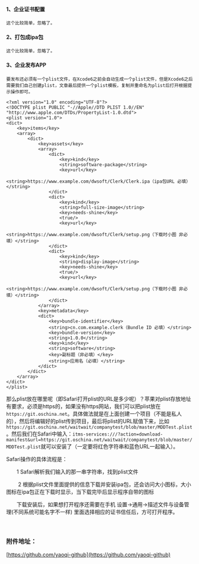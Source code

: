 ####	1、企业证书配置

	这个比较简单，忽略了。

####	2、打包成ipa包

	这个比较简单，忽略了。

####	3、企业发布APP

	要发布还必须有一个plist文件，在Xcode6之前会自动生成一个plist文件，但是Xcode6之后需要我们自己创建plist，文章最后提供一个plist模板，复制并重命名为plist后打开根据提示操作即可。
	
	<?xml version="1.0" encoding="UTF-8"?>
	<!DOCTYPE plist PUBLIC "-//Apple//DTD PLIST 1.0//EN" "http://www.apple.com/DTDs/PropertyList-1.0.dtd">
	<plist version="1.0">
	<dict>
		<key>items</key>
		<array>
			<dict>
				<key>assets</key>
				<array>
					<dict>
						<key>kind</key>
						<string>software-package</string>
						<key>url</key>
						<string>https://www.example.com/dwsoft/Clerk/Clerk.ipa（ipa包URL 必填）</string>
					</dict>
					<dict>
						<key>kind</key>
						<string>full-size-image</string>
						<key>needs-shine</key>
						<true/>
						<key>url</key>
						<string>https://www.example.com/dwsoft/Clerk/setup.png（下载时小图 非必填）</string>
					</dict>
					<dict>
						<key>kind</key>
						<string>display-image</string>
						<key>needs-shine</key>
						<true/>
						<key>url</key>
						<string>https://www.example.com/dwsoft/Clerk/setup.png（下载时小图 非必填）</string>
					</dict>
				</array>
				<key>metadata</key>
				<dict>
					<key>bundle-identifier</key>
					<string>cn.com.example.clerk（Bundle ID 必填）</string>
					<key>bundle-version</key>
					<string>1.0.0</string>
					<key>kind</key>
					<string>software</string>
					<key>副标题（非必填）</key>
					<string>应用名（必填）</string>
				</dict>
			</dict>
		</array>
	</dict>
	</plist>

那么plist放在哪里呢（即Safari打开plist的URL是多少呢）？苹果对plist存放地址有要求，必须是https的，如果没有https网站，我们可以把plist放在``https://git.oschina.net``。具体做法就是在上面创建一个项目（不能是私人的），然后将编辑好的plist传到项目，最后将plist的URL赋值下来，比如``https://git.oschina.net/waitwait/companytest/blob/master/MDDTest.plist``。然后我们在Safari中输入：``itms-services:///?action=download-manifest&url=https://git.oschina.net/waitwait/companytest/blob/master/MDDTest.plist``就可以安装了（一定要将红色字符串和蓝色URL一起输入）。

Safari操作的具体流程是：

 　　1 Safari解析我们输入的那一串字符串，找到plist文件

　　 2 根据plist文件里面提供的信息下载并安装ipa包，还会访问大小图标，大小图标在ipa包正在下载时显示，当下载完毕后显示程序自带的图标

　　下载安装后，如果想打开程序还需要在手机 设置->通用->描述文件与设备管理(不同系统可能名字不一样) 里面选择相应的证书信任后，方可打开程序。

　　
###	附件地址：

[https://github.com/yaoqi-github](https://github.com/yaoqi-github)